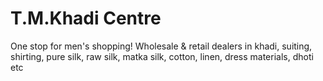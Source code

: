 # T.M.Khadi Centre

One stop for men's shopping! Wholesale & retail dealers in khadi, suiting, shirting, pure silk, raw silk, matka silk, cotton, linen, dress materials, dhoti etc

